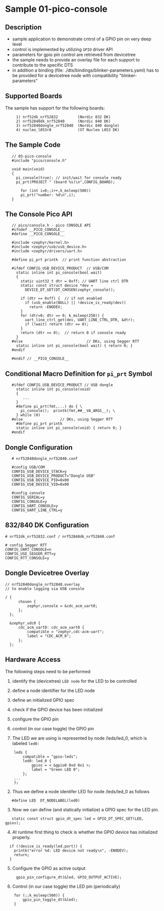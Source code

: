 # Sample 01-pico-console

## Description

* sample application to demonstrate cntrol of a GPIO pin on very deep level
* control is implemented by utilizing `GPIO` driver API
* parameters for gpio pin control are retrieved from devicetree
* the sample needs to provide an overlay file for each support to contribute
  to the specific DTS
* in addition a binding (file: ./dts/bindings/blinker-parameters.yaml) has to be
  provided for a devicetree node with compatibility "blinker-parameters"


## Supported Boards

The sample has support for the following boards:
```
     1) nrf52dk_nrf52832         (Nordic 832 DK)
     2) nrf52840dk_nrf52840      (Nordic 840 DK)
     3) nrf52840dongle_nrf52840  (Nordic 840 dongle)
     4) nucleo_l053r8            (ST Nucleo L053 DK)
```

## The Sample Code

```
   // 03-pico-console
   #include "pico/console.h"

   void main(void)
   {
     pi_console(true); // init/wait for console ready
     pi_prt(PROJECT " (board %s)\n",CONFIG_BOARD);

	   for (int i=0;;i++,k_msleep(500))
       pi_prt("number: %d\n",i);
   }
```


## The Console Pico API

```
   // pico/console.h - pico CONSOLE API
   #ifndef __PICO_CONSOLE__
   #define __PICO_CONSOLE__

   #include <zephyr/kernel.h>
   #include <zephyr/usb/usb_device.h>
   #include <zephyr/drivers/uart.h>

   #define pi_prt printk  // print function abstraction

   #ifdef CONFIG_USB_DEVICE_PRODUCT  // USB/COM
     static inline int pi_console(bool wait)
     {
       static uint32_t dtr = 0xff; // UART line ctrl DTR
       static const struct device *dev =
         DEVICE_DT_GET(DT_CHOSEN(zephyr_console));

       if (dtr == 0xff) {  // if not enabled
         if (usb_enable(NULL) || !device_is_ready(dev))
           return -ENODEV;
       }
       for (dtr=0; dtr == 0; k_msleep(250)) {
         uart_line_ctrl_get(dev, UART_LINE_CTRL_DTR, &dtr);
         if (!wait) return (dtr == 0);
       }
       return (dtr == 0);  // return 0 if console ready
     }
   #else                             // DKs, using Segger RTT
     static inline int pi_console(bool wait) { return 0; }
   #endif

   #endif // __PICO_CONSOLE__
```

## Conditional Macro Definition for `pi_prt` Symbol

```
   #ifdef CONFIG_USB_DEVICE_PRODUCT // USB dongle
     static inline int pi_console(void)
     {
        ...
     }
     #define pi_prt(fmt,...) do { \
       pi_console();  printk(fmt,##__VA_ARGS__); \
     } while (0)
   #else                 // DKs, using Segger RTT
     #define pi_prt printk
     static inline int pi_console(void) { return 0; }
   #endif
```


## Dongle Configuration

```
   # nrf52840dongle_nrf52840.conf

   #config USB/COM
   CONFIG_USB_DEVICE_STACK=y
   CONFIG_USB_DEVICE_PRODUCT="Dongle USB"
   CONFIG_USB_DEVICE_PID=0x00
   CONFIG_USB_DEVICE_VID=0x00

   #config console
   CONFIG_SERIAL=y
   CONFIG_CONSOLE=y
   CONFIG_UART_CONSOLE=y
   CONFIG_UART_LINE_CTRL=y
```

## 832/840 DK Configuration

```
# nrf52dk_nrf52832.conf / nrf52840dk_nrf52840.conf

# config Segger RTT
CONFIG_UART_CONSOLE=n
CONFIG_USE_SEGGER_RTT=y
CONFIG_RTT_CONSOLE=y
```


## Dongle Devicetree Overlay

```
// nrf52840dongle_nrf52840.overlay
// to enable logging via USB console

/ {
	  chosen {
		  zephyr,console = &cdc_acm_uart0;
	  };
  };

  &zephyr_udc0 {
	  cdc_acm_uart0: cdc_acm_uart0 {
		  compatible = "zephyr,cdc-acm-uart";
		  label = "CDC_ACM_0";
	  };
  };
```

## Hardware Access

The following steps need to be performed
   1) identify the (devicetree) `LED node` for the LED to be controlled
   2) define a node identifier for the LED node
   3) define an initialized GPIO spec
   4) check if the GPIO device has been initialized
   5) configure the GPIO pin
   6) control (in our case toggle) the GPIO pin

1) The LED we are using is represented by node /leds/led_0, which is labeled
   `led0:`

```
	leds {
		compatible = "gpio-leds";
		led0: led_0 {
			gpios = < &gpio0 0xd 0x1 >;
			label = "Green LED 0";
		};
    ...
	};
```

2) Thus we define a node identifer LED for node /leds/led_0 as follows

```
   #define LED  DT_NODELABEL(led0)
```

3) Now we can define (and statically initialize) a GPIO spec for the LED pin.

```
   static const struct gpio_dt_spec led = GPIO_DT_SPEC_GET(LED, gpios);
```

4) At runtime first thing to check is whether the GPIO device has initialized
   properly.

```
  if (!device_is_ready(led.port)) {
    printk("error %d: LED device not ready\n", -ENODEV);
    return;
  }
```

5) Configure the GPIO as active output

```
	 gpio_pin_configure_dt(&led, GPIO_OUTPUT_ACTIVE);
```

6) Control (in our case toggle) the LED pin (periodically)

```
	for (;;k_msleep(500)) {
		gpio_pin_toggle_dt(&led);
	}
```
